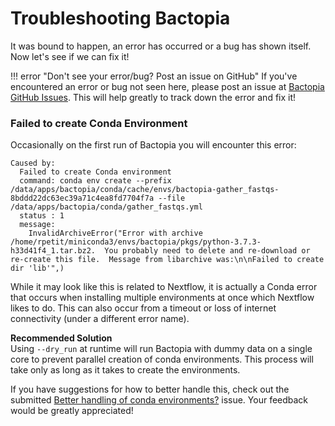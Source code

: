 # Troubleshooting Bactopia
It was bound to happen, an error has occurred or a bug has shown itself. Now let's see if we can fix it!

!!! error "Don't see your error/bug? Post an issue on GitHub"
    If you've encountered an error or bug not seen here, please post an issue at [Bactopia GitHub Issues](https://github.com/bactopia/bactopia/issues). This will help greatly to track down the error and fix it!

### Failed to create Conda Environment
Occasionally on the first run of Bactopia you will encounter this error: 
```
Caused by:
  Failed to create Conda environment
  command: conda env create --prefix /data/apps/bactopia/conda/cache/envs/bactopia-gather_fastqs-8bddd22dc63ec39a71c4ea8fd7704f7a --file /data/apps/bactopia/conda/gather_fastqs.yml
  status : 1
  message:
    InvalidArchiveError("Error with archive /home/rpetit/miniconda3/envs/bactopia/pkgs/python-3.7.3-h33d41f4_1.tar.bz2.  You probably need to delete and re-download or re-create this file.  Message from libarchive was:\n\nFailed to create dir 'lib'",)
```

While it may look like this is related to Nextflow, it is actually a Conda error that occurs when installing multiple environments at once which Nextflow likes to do. This can also occur from a timeout or loss of internet connectivity (under a different error name).

**Recommended Solution**  
Using `--dry_run` at runtime will run Bactopia with dummy data on a single core to prevent parallel creation of conda environments. This process will take only as long as it takes to create the environments.

If you have suggestions for how to better handle this, check out the submitted [Better handling of conda environments?](https://github.com/bactopia/bactopia/issues/13) issue. Your feedback would be greatly appreciated!

